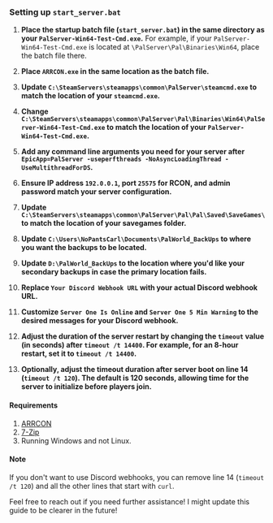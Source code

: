### Setting up `start_server.bat`

1. **Place the startup batch file (`start_server.bat`) in the same directory as your `PalServer-Win64-Test-Cmd.exe`.** For example, if your `PalServer-Win64-Test-Cmd.exe` is located at `\PalServer\Pal\Binaries\Win64`, place the batch file there.

2. **Place `ARRCON.exe` in the same location as the batch file.**

3. **Update `C:\SteamServers\steamapps\common\PalServer\steamcmd.exe` to match the location of your `steamcmd.exe`.**

4. **Change `C:\SteamServers\steamapps\common\PalServer\Pal\Binaries\Win64\PalServer-Win64-Test-Cmd.exe` to match the location of your `PalServer-Win64-Test-Cmd.exe`.**

5. **Add any command line arguments you need for your server after `EpicApp=PalServer -useperfthreads -NoAsyncLoadingThread -UseMultithreadForDS`.**

6. **Ensure IP address `192.0.0.1`, port `25575` for RCON, and admin password match your server configuration.**

7. **Update `C:\SteamServers\steamapps\common\PalServer\Pal\Pal\Saved\SaveGames\` to match the location of your savegames folder.**

8. **Update `C:\Users\NoPantsCarl\Documents\PalWorld_BackUps` to where you want the backups to be located.**

9. **Update `D:\PalWorld_BackUps` to the location where you'd like your secondary backups in case the primary location fails.**

10. **Replace `Your Discord Webhook URL` with your actual Discord webhook URL.**

11. **Customize `Server One Is Online` and `Server One 5 Min Warning` to the desired messages for your Discord webhook.**

12. **Adjust the duration of the server restart by changing the `timeout` value (in seconds) after `timeout /t 14400`. For example, for an 8-hour restart, set it to `timeout /t 14400`.**

13. **Optionally, adjust the timeout duration after server boot on line 14 (`timeout /t 120`). The default is 120 seconds, allowing time for the server to initialize before players join.**

#### Requirements
1. [ARRCON](https://github.com/radj307/ARRCON)
2. [7-Zip](https://www.7-zip.org/)
3. Running Windows and not Linux.

#### Note
If you don't want to use Discord webhooks, you can remove line 14 (`timeout /t 120`) and all the other lines that start with `curl`.

Feel free to reach out if you need further assistance! I might update this guide to be clearer in the future!
